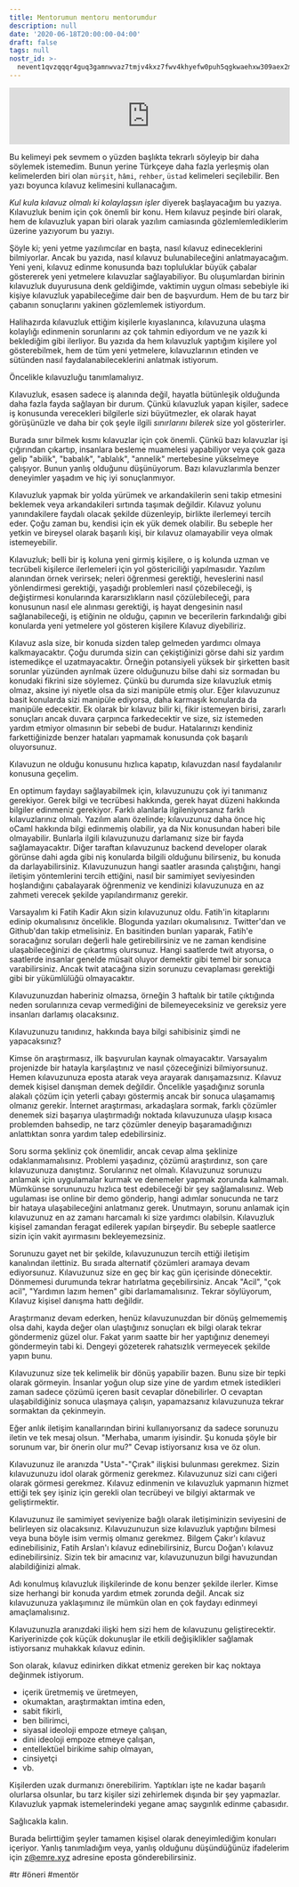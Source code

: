 ```yaml
---
title: Mentorumun mentoru mentorumdur
description: null
date: '2020-06-18T20:00:00-04:00'
draft: false
tags: null
nostr_id: >-
  nevent1qvzqqqr4guq3gamnwvaz7tmjv4kxz7fwv4khyefw0puh5qgkwaehxw309aex2mrp0yhxummnw3ezucnpdejqz9rhwden5te0wfjkccte9ejxzmt4wvhxjmcprpmhxue69uhhyetvv9ujuumwdae8gtnnda3kjctvqyxhwumn8ghj7mn0wvhxcmmvqyt8wumn8ghj7un9d3shjtnswf5k6ctv9ehx2aqppamhxue69uhkummnw3ezumt0d5q3vamnwvaz7tmjv4kxz7fwdehhxtnnda3kjctvqyd8wumn8ghj7ctjw35kxmr9wvhxcctev4erxtnwv4mhxqg7waehxw309akkcuewv94kgetwd9azuetyw5h8gu30dehhxarjqqsfgjsgpc3wd2rhx2z7ae6qu5hh0wlv8fu8krqqgazlj0qfz5aep4gexwra3
---
```



<iframe src="https://anchor.fm/delirehberi/embed/episodes/Mentrmn-mentr-mentrmdr-efviv5" height="102px"  style="width:100%" frameborder="0" scrolling="no"></iframe>

Bu kelimeyi pek sevmem o yüzden başlıkta tekrarlı söyleyip bir daha söylemek istemedim. Bunun yerine Türkçeye daha fazla yerleşmiş olan kelimelerden biri olan `mürşit`, `hâmi`, `rehber`, `üstad` kelimeleri seçilebilir. Ben yazı boyunca kılavuz kelimesini kullanacağım. 

*Kul kula kılavuz olmalı ki kolaylaşsın işler* diyerek başlayacağım bu yazıya. Kılavuzluk benim için çok önemli bir konu. Hem kılavuz peşinde biri olarak, hem de kılavuzluk yapan biri olarak yazılım camiasında gözlemlemlediklerim üzerine yazıyorum bu yazıyı.
<!--more-->


Şöyle ki; yeni yetme yazılımcılar en başta, nasıl kılavuz edineceklerini bilmiyorlar. Ancak bu yazıda, nasıl kılavuz bulunabileceğini anlatmayacağım. Yeni yeni, kılavuz edinme konusunda bazı topluluklar büyük çabalar göstererek yeni yetmelere kılavuzlar sağlayabiliyor. Bu oluşumlardan birinin kılavuzluk duyurusuna denk geldiğimde, vaktimin uygun olması sebebiyle iki kişiye kılavuzluk yapabileceğime dair ben de başvurdum. Hem de bu tarz bir çabanın sonuçlarını yakinen gözlemlemek istiyordum.

Halihazırda kılavuzluk ettiğim kişilerle kıyaslanınca, kılavuzuna ulaşma kolaylığı edinmenin sorunlarını az çok tahmin ediyordum ve ne yazık ki beklediğim gibi ilerliyor. Bu yazıda da hem kılavuzluk yaptığım kişilere yol gösterebilmek, hem de tüm yeni yetmelere, kılavuzlarının etinden ve sütünden nasıl faydalanabileceklerini anlatmak istiyorum.

Öncelikle kılavuzluğu tanımlamalıyız.

Kılavuzluk, esasen sadece iş alanında değil, hayatla bütünleşik olduğunda daha fazla fayda sağlayan bir durum. Çünkü kılavuzluk yapan kişiler, sadece iş konusunda verecekleri bilgilerle sizi büyütmezler, ek olarak hayat görüşünüzle ve daha bir çok şeyle ilgili *sınırlarını bilerek* size yol gösterirler. 

Burada sınır bilmek kısmı kılavuzlar için çok önemli. Çünkü bazı kılavuzlar işi çığırından çıkartıp, insanlara besleme muamelesi yapabiliyor veya çok gaza gelip "abilik", "babalık", "ablalık", "annelik" mertebesine yükselmeye çalışıyor. Bunun yanlış olduğunu düşünüyorum. Bazı kılavuzlarımla benzer deneyimler yaşadım ve hiç iyi sonuçlanmıyor.

Kılavuzluk yapmak bir yolda yürümek ve arkandakilerin seni takip etmesini beklemek veya arkandakileri sırtında taşımak değildir. Kılavuz yolunu yanındakilere faydalı olacak şekilde düzenleyip, birlikte ilerlemeyi tercih eder. Çoğu zaman bu, kendisi için ek yük demek olabilir. Bu sebeple her yetkin ve bireysel olarak başarılı kişi, bir kılavuz olamayabilir veya olmak istemeyebilir. 

Kılavuzluk; belli bir iş koluna yeni girmiş kişilere, o iş kolunda uzman ve tecrübeli kişilerce ilerlemeleri için yol göstericiliği yapılmasıdır. Yazılım alanından örnek verirsek; neleri öğrenmesi gerektiği, heveslerini nasıl yönlendirmesi gerektiği, yaşadığı problemleri nasıl çözebileceği, iş değiştirmesi konularında kararsızlıkların nasıl çözülebileceği, para konusunun nasıl ele alınması gerektiği, iş hayat dengesinin nasıl sağlanabileceği, iş etiğinin ne olduğu, çapının ve becerilerin farkındalığı gibi konularda yeni yetmelere yol gösteren kişilere Kılavuz diyebiliriz.

Kılavuz asla size, bir konuda sizden talep gelmeden yardımcı olmaya kalkmayacaktır. Çoğu durumda sizin can çekiştiğinizi görse dahi siz yardım istemedikçe el uzatmayacaktır. Örneğin potansiyeli yüksek bir şirketten basit sorunlar yüzünden ayrılmak üzere olduğunuzu bilse dahi siz sormadan bu konudaki fikrini size söylemez. Çünkü bu durumda size kılavuzluk etmiş olmaz, aksine iyi niyetle olsa da sizi manipüle etmiş olur. Eğer kılavuzunuz basit konularda sizi manipüle ediyorsa, daha karmaşık konularda da manipüle edecektir. Ek olarak bir kılavuz bilir ki, fikir istemeyen birisi, zararlı sonuçları ancak duvara çarpınca farkedecektir ve size, siz istemeden yardım etmiyor olmasının bir sebebi de budur. Hatalarınızı kendiniz farkettiğinizde benzer hataları yapmamak konusunda çok başarılı oluyorsunuz.

Kılavuzun ne olduğu konusunu hızlıca kapatıp, kılavuzdan nasıl faydalanılır konusuna geçelim.

En optimum faydayı sağlayabilmek için, kılavuzunuzu çok iyi tanımanız gerekiyor. Gerek bilgi ve tecrübesi hakkında, gerek hayat düzeni hakkında bilgiler edinmeniz gerekiyor. Farklı alanlarla ilgileniyorsanız farklı kılavuzlarınız olmalı. Yazılım alanı özelinde; kılavuzunuz daha önce hiç oCaml hakkında bilgi edinmemiş olabilir, ya da Nix konusundan haberi bile olmayabilir. Bunlarla ilgili kılavuzunuzu darlamanız size bir fayda sağlamayacaktır. Diğer taraftan kılavuzunuz backend developer olarak görünse dahi agda gibi niş konularda bilgili olduğunu bilirseniz, bu konuda da darlayabilirsiniz. Kılavuzunuzun hangi saatler arasında çalıştığını, hangi iletişim yöntemlerini tercih ettiğini, nasıl bir samimiyet seviyesinden hoşlandığını çabalayarak öğrenmeniz ve kendinizi kılavuzunuza en az zahmeti verecek şekilde yapılandırmanız gerekir.

Varsayalım ki Fatih Kadir Akın sizin kılavuzunuz oldu. Fatih'in kitaplarını edinip okumalısınız öncelikle. Blogunda yazıları okumalısınız. Twitter'dan ve Github'dan takip etmelisiniz. En basitinden bunları yaparak, Fatih'e soracağınız soruları değerli hale getirebilirsiniz ve ne zaman kendisine ulaşabileceğinizi de çıkartmış olursunuz. Hangi saatlerde twit atıyorsa, o saatlerde insanlar genelde müsait oluyor demektir gibi temel bir sonuca varabilirsiniz. Ancak twit atacağına sizin sorunuzu cevaplaması gerektiği gibi bir yükümlülüğü olmayacaktır. 

Kılavuzunuzdan haberiniz olmazsa, örneğin 3 haftalık bir tatile çıktığında neden sorularınıza cevap vermediğini de bilemeyeceksiniz ve gereksiz yere insanları darlamış olacaksınız.

Kılavuzunuzu tanıdınız, hakkında baya bilgi sahibisiniz şimdi ne yapacaksınız?

Kimse ön araştırmasız, ilk başvurulan kaynak olmayacaktır. Varsayalım projenizde bir hatayla karşılaştınız ve nasıl çözeceğinizi bilmiyorsunuz. Hemen kılavuzunuza eposta atarak veya arayarak danışamazsınız. Kılavuz demek kişisel danışman demek değildir. Öncelikle yaşadığınız sorunla alakalı çözüm için yeterli çabayı göstermiş ancak bir sonuca ulaşamamış olmanız gerekir. İnternet araştırması, arkadaşlara sormak, farklı çözümler denemek sizi başarıya ulaştırmadığı noktada kılavuzunuza ulaşıp kısaca problemden bahsedip, ne tarz çözümler deneyip başaramadığınızı anlattıktan sonra yardım talep edebilirsiniz.

Soru sorma şekliniz çok önemlidir, ancak cevap alma şeklinize odaklanmamalısınız.  Problemi yaşadınız, çözümü araştırdınız, son çare kılavuzunuza danıştınız. Sorularınız net olmalı. Kılavuzunuz sorunuzu anlamak için uygulamalar kurmak ve denemeler yapmak zorunda kalmamalı. Mümkünse sorununuzu hızlıca test edebileceği bir şey sağlamalısınız. Web ugulaması ise online bir demo gönderip, hangi adımlar sonucunda ne tarz bir hataya ulaşabileceğini anlatmanız gerek. Unutmayın, sorunu anlamak için kılavuzunuz en az zamanı harcamalı ki size yardımcı olabilsin. Kılavuzluk kişisel zamandan feragat edilerek yapılan birşeydir. Bu sebeple saatlerce sizin için vakit ayırmasını bekleyemezsiniz.

Sorunuzu gayet net bir şekilde, kılavuzunuzun tercih ettiği iletişim kanalından ilettiniz. Bu sırada alternatif çözümleri aramaya devam ediyorsunuz. Kılavuzunuz size en geç bir kaç gün içerisinde dönecektir. Dönmemesi durumunda tekrar hatırlatma geçebilirsiniz. Ancak "Acil", "çok acil", "Yardımın lazım hemen" gibi darlamamalısınız. Tekrar söylüyorum, Kılavuz kişisel danışma hattı değildir. 

Araştırmanız devam ederken, henüz kılavuzunuzdan bir dönüş gelmememiş olsa dahi, kayda değer olan ulaştığınız sonuçları ek bilgi olarak tekrar göndermeniz güzel olur. Fakat yarım saatte bir her yaptığınız denemeyi göndermeyin tabi ki. Dengeyi gözeterek rahatsızlık vermeyecek şekilde yapın bunu. 

Kılavuzunuz size tek kelimelik bir dönüş yapabilir bazen. Bunu size bir tepki olarak görmeyin. İnsanlar yoğun olup size yine de yardım etmek istedikleri zaman sadece çözümü içeren basit cevaplar dönebilirler. O cevaptan ulaşabildiğiniz sonuca ulaşmaya çalışın, yapamazsanız kılavuzunuza tekrar sormaktan da çekinmeyin.

Eğer anlık iletişim kanallarından birini kullanıyorsanız da sadece sorunuzu iletin ve tek mesaj olsun. "Merhaba, umarım iyisindir. Şu konuda şöyle bir sorunum var, bir önerin olur mu?" Cevap istiyorsanız kısa ve öz olun. 

Kılavuzunuz ile aranızda "Usta"-"Çırak" ilişkisi bulunması gerekmez. Sizin kılavuzunuzu idol olarak görmeniz gerekmez. Kılavuzunuz sizi canı ciğeri olarak görmesi gerekmez. Kılavuz edinmenin ve kılavuzluk yapmanın hizmet ettiği tek şey işiniz için gerekli olan tecrübeyi ve bilgiyi aktarmak ve geliştirmektir.

Kılavuzunuz ile samimiyet seviyenize bağlı olarak iletişiminizin seviyesini de belirleyen siz olacaksınız. Kılavuzunuzun size kılavuzluk yaptığını bilmesi veya buna böyle isim vermiş olmanız gerekmez. Bilgem Çakır'ı kılavuz edinebilisiniz, Fatih Arslan'ı kılavuz edinebilirsiniz, Burcu Doğan'ı kılavuz edinebilirsiniz. Sizin tek bir amacınız var, kılavuzunuzun bilgi havuzundan alabildiğinizi almak. 

Adı konulmuş kılavuzluk ilişkilerinde de konu benzer şekilde ilerler. Kimse size herhangi bir konuda yardım etmek zorunda değil. Ancak siz kılavuzunuza yaklaşımınız ile mümkün olan en çok faydayı edinmeyi amaçlamalısınız. 

Kılavuzunuzla aranızdaki ilişki hem sizi hem de kılavuzunu geliştirecektir. Kariyerinizde çok küçük dokunuşlar ile etkili değişiklikler sağlamak istiyorsanız muhakkak kılavuz edinin. 

Son olarak, kılavuz edinirken dikkat etmeniz gereken bir kaç noktaya değinmek istiyorum. 

  - içerik üretmemiş ve üretmeyen,
  - okumaktan, araştırmaktan imtina eden,
  - sabit fikirli,
  - ben bilirimci,
  - siyasal ideoloji empoze etmeye çalışan,
  - dini ideoloji empoze etmeye çalışan,
  - entellektüel birikime sahip olmayan,
  - cinsiyetçi
  - vb.

Kişilerden uzak durmanızı önerebilirim. Yaptıkları işte ne kadar başarılı olurlarsa olsunlar, bu tarz kişiler sizi zehirlemek dışında bir şey yapmazlar. Kılavuzluk yapmak istemelerindeki yegane amaç saygınlık edinme çabasıdır.

Sağlıcakla kalın.


Burada belirttiğim şeyler tamamen kişisel olarak deneyimlediğim konuları içeriyor. Yanlış tanımladığım veya, yanlış olduğunu düşündüğünüz ifadelerim için z@emre.xyz adresine eposta gönderebilirsiniz.

#tr #öneri #mentör

